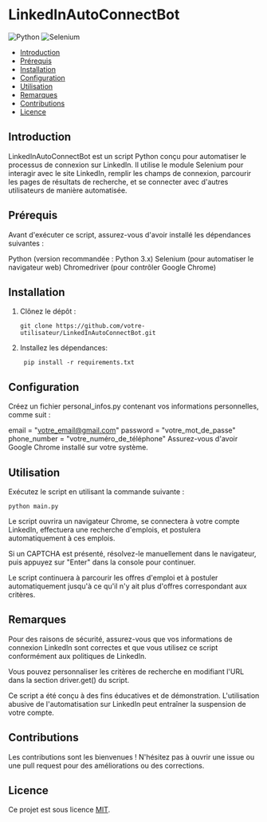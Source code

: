 # LinkedInAutoConnectBot

![Python](https://img.shields.io/badge/Python-3.7%2B-blue)
![Selenium](https://img.shields.io/badge/Selenium-3.141.0-brightgreen)

- [Introduction](#introduction)
- [Prérequis](#prérequis)
- [Installation](#installation)
- [Configuration](#configuration)
- [Utilisation](#utilisation)
- [Remarques](#remarques)
- [Contributions](#contributions)
- [Licence](#licence)

## Introduction

LinkedInAutoConnectBot est un script Python conçu pour automatiser le processus de connexion sur LinkedIn. Il utilise le module Selenium pour interagir avec le site LinkedIn, remplir les champs de connexion, parcourir les pages de résultats de recherche, et se connecter avec d'autres utilisateurs de manière automatisée.

## Prérequis
Avant d'exécuter ce script, assurez-vous d'avoir installé les dépendances suivantes :

Python (version recommandée : Python 3.x)
Selenium (pour automatiser le navigateur web)
Chromedriver (pour contrôler Google Chrome)

## Installation

1. Clônez le dépôt :

   ```git clone https://github.com/votre-utilisateur/LinkedInAutoConnectBot.git```
2. Installez les dépendances:
   
   ``` pip install -r requirements.txt```


## Configuration
Créez un fichier personal_infos.py contenant vos informations personnelles, comme suit :

email = "votre_email@gmail.com"
password = "votre_mot_de_passe"
phone_number = "votre_numéro_de_téléphone"
Assurez-vous d'avoir Google Chrome installé sur votre système.

 ## Utilisation
Exécutez le script en utilisant la commande suivante :

```python main.py```

Le script ouvrira un navigateur Chrome, se connectera à votre compte LinkedIn, effectuera une recherche d'emplois, et postulera automatiquement à ces emplois.

Si un CAPTCHA est présenté, résolvez-le manuellement dans le navigateur, puis appuyez sur "Enter" dans la console pour continuer.

Le script continuera à parcourir les offres d'emploi et à postuler automatiquement jusqu'à ce qu'il n'y ait plus d'offres correspondant aux critères.

## Remarques
Pour des raisons de sécurité, assurez-vous que vos informations de connexion LinkedIn sont correctes et que vous utilisez ce script conformément aux politiques de LinkedIn.

Vous pouvez personnaliser les critères de recherche en modifiant l'URL dans la section driver.get() du script.

Ce script a été conçu à des fins éducatives et de démonstration. L'utilisation abusive de l'automatisation sur LinkedIn peut entraîner la suspension de votre compte.

 ## Contributions

Les contributions sont les bienvenues ! N'hésitez pas à ouvrir une issue ou une pull request pour des améliorations ou des corrections.

## Licence

Ce projet est sous licence [MIT](LICENSE).
